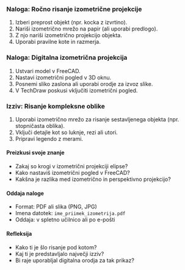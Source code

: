 ### Naloga: Ročno risanje izometrične projekcije

1. Izberi preprost objekt (npr. kocka z izvrtino).
2. Nariši izometrično mrežo na papir (ali uporabi predlogo).
3. Z njo nariši izometrično projekcijo objekta.
4. Uporabi pravilne kote in razmerja.

### Naloga: Digitalna izometrična projekcija

1. Ustvari model v FreeCAD.
2. Nastavi izometrični pogled v 3D oknu.
3. Posnemi sliko zaslona ali uporabi orodje za izvoz slike.
4. V TechDraw poskusi vključiti izometrični pogled.

### Izziv: Risanje kompleksne oblike

1. Uporabi izometrično mrežo za risanje sestavljenega objekta (npr. stopničasta oblika).
2. Vključi detajle kot so luknje, rezi ali utori.
3. Pripravi legendo z merami.

#### Preizkusi svoje znanje
- Zakaj so krogi v izometrični projekciji elipse?
- Kako nastaviš izometrični pogled v FreeCAD?
- Kakšna je razlika med izometrično in perspektivno projekcijo?

#### Oddaja naloge
- Format: PDF ali slika (PNG, JPG)
- Imena datotek: `ime_priimek_izometrija.pdf`
- Oddaja: v spletno učilnico ali po e-pošti

#### Refleksija
- Kako ti je šlo risanje pod kotom?
- Kaj ti je predstavljalo največji izziv?
- Bi raje uporabljal digitalna orodja za tak prikaz?

